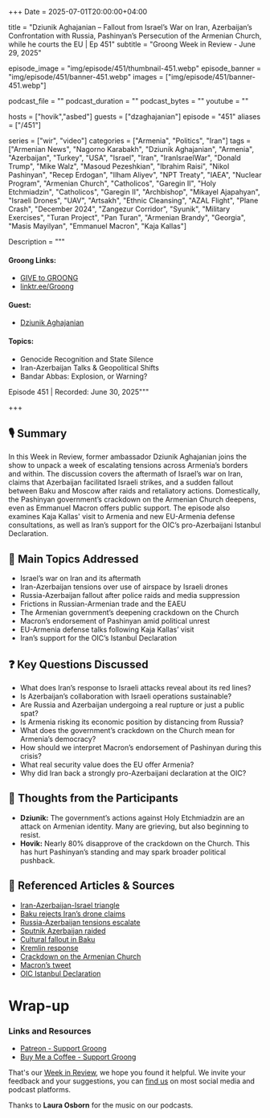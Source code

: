 +++
Date = 2025-07-01T20:00:00+04:00

title = "Dziunik Aghajanian – Fallout from Israel’s War on Iran, Azerbaijan’s Confrontation with Russia, Pashinyan’s Persecution of the Armenian Church, while he courts the EU | Ep 451"
subtitle = "Groong Week in Review - June 29, 2025"

episode_image = "img/episode/451/thumbnail-451.webp"
episode_banner = "img/episode/451/banner-451.webp"
images = ["img/episode/451/banner-451.webp"]

podcast_file = ""
podcast_duration = ""
podcast_bytes = ""
youtube = ""

hosts = ["hovik","asbed"]
guests = ["dzaghajanian"]
episode = "451"
aliases = ["/451"]

series = ["wir", "video"]
categories = ["Armenia", "Politics", "Iran"]
tags = ["Armenian News", "Nagorno Karabakh", "Dziunik Aghajanian", "Armenia", "Azerbaijan", "Turkey", "USA", "Israel", "Iran", "IranIsraelWar", "Donald Trump", "Mike Walz", "Masoud Pezeshkian", "Ibrahim Raisi", "Nikol Pashinyan", "Recep Erdogan", "Ilham Aliyev", "NPT Treaty", "IAEA", "Nuclear Program", "Armenian Church", "Catholicos", "Garegin II", "Holy Etchmiadzin", "Catholicos", "Garegin II", "Archbishop", "Mikayel Ajapahyan", "Israeli Drones", "UAV", "Artsakh", "Ethnic Cleansing", "AZAL Flight", "Plane Crash", "December 2024", "Zangezur Corridor", "Syunik", "Military Exercises", "Turan Project", "Pan Turan", "Armenian Brandy", "Georgia", "Masis Mayilyan", "Emmanuel Macron", "Kaja Kallas"]

Description = """

#### Groong Links:
* [GIVE to GROONG](https://podcasts.groong.org/donate)
* [linktr.ee/Groong](https://linktr.ee/groong)

#### Guest:
* [Dziunik Aghajanian](/guest/dzaghajanian)

#### Topics:
* Genocide Recognition and State Silence
* Iran-Azerbaijan Talks & Geopolitical Shifts
* Bandar Abbas: Explosion, or Warning?

Episode 451 | Recorded: June 30, 2025"""

+++

## 🎙️ Summary  

In this Week in Review, former ambassador Dziunik Aghajanian joins the show to unpack a week of escalating tensions across Armenia’s borders and within. The discussion covers the aftermath of Israel’s war on Iran, claims that Azerbaijan facilitated Israeli strikes, and a sudden fallout between Baku and Moscow after raids and retaliatory actions. Domestically, the Pashinyan government’s crackdown on the Armenian Church deepens, even as Emmanuel Macron offers public support. The episode also examines Kaja Kallas' visit to Armenia and new EU-Armenia defense consultations, as well as Iran’s support for the OIC’s pro-Azerbaijani Istanbul Declaration.

## 🧭 Main Topics Addressed
- Israel’s war on Iran and its aftermath
- Iran-Azerbaijan tensions over use of airspace by Israeli drones
- Russia-Azerbaijan fallout after police raids and media suppression
- Frictions in Russian-Armenian trade and the EAEU
- The Armenian government’s deepening crackdown on the Church
- Macron’s endorsement of Pashinyan amid political unrest
- EU-Armenia defense talks following Kaja Kallas’ visit
- Iran’s support for the OIC’s Istanbul Declaration

## ❓ Key Questions Discussed
- What does Iran’s response to Israeli attacks reveal about its red lines?
- Is Azerbaijan’s collaboration with Israeli operations sustainable?
- Are Russia and Azerbaijan undergoing a real rupture or just a public spat?
- Is Armenia risking its economic position by distancing from Russia?
- What does the government’s crackdown on the Church mean for Armenia’s democracy?
- How should we interpret Macron’s endorsement of Pashinyan during this crisis?
- What real security value does the EU offer Armenia?
- Why did Iran back a strongly pro-Azerbaijani declaration at the OIC?

## 💬 Thoughts from the Participants
- **Dziunik:** The government’s actions against Holy Etchmiadzin are an attack on Armenian identity. Many are grieving, but also beginning to resist.
- **Hovik:** Nearly 80% disapprove of the crackdown on the Church. This has hurt Pashinyan’s standing and may spark broader political pushback.


## 🔗 Referenced Articles & Sources
- [Iran-Azerbaijan-Israel triangle](https://www.rferl.org/a/iran-azerbaijan-israel-war-territory-airspace/33456456.html)
- [Baku rejects Iran’s drone claims](https://asbarez.com/baku-reacts-to-irans-call-for-probe-of-israeli-attacks-from-azerbaijan-airspace/)
- [Russia-Azerbaijan tensions escalate](https://meduza.io/en/feature/2025/06/30/unacceptable-violence)
- [Sputnik Azerbaijan raided](https://meduza.io/en/news/2025/06/30/police-raid-baku-office-of-russian-state-media-agency-sputnik-azerbaijan)
- [Cultural fallout in Baku](https://www.themoscowtimes.com/2025/06/30/azerbaijan-cancels-russian-cultural-events-amid-fallout-over-police-raids-in-yekaterinburg-a89610)
- [Kremlin response](https://www.reuters.com/world/kremlin-condemns-azerbaijans-move-cancel-russian-cultural-events-following-2025-06-30/)
- [Crackdown on the Armenian Church](https://horizonweekly.ca/en/catholicos-warns-of-artsakh-heritage-destruction-at-bern-conference/)
- [Macron’s tweet](https://x.com/EmmanuelMacron/status/1939292523224076495)
- [OIC Istanbul Declaration](https://new.oic-oci.org/Lists/ConferenceDocuments/Attachments/2728/Istanbul%20Declaration.pdf)


# Wrap-up

### **Links and Resources**

* [Patreon - Support Groong](https://www.patreon.com/ann_groong)
* [Buy Me a Coffee - Support Groong](https://www.buymeacoffee.com/groong)

That's our [Week in Review](https://podcasts.groong.org/), we hope you found it helpful. We invite your feedback and your suggestions, you can [find us](https://linktr.ee/groong) on most social media and podcast platforms.

Thanks to __Laura Osborn__ for the music on our podcasts.


